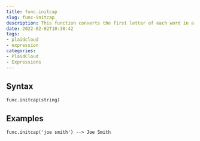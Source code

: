 ```yaml
---
title: func.initcap
slug: func-initcap
description: This function converts the first letter of each word in a string to uppercase; converts any remaining characters in each word to lowercase
date: 2022-02-02T10:30:42
tags:
- plaidcloud
- expression
categories:
- PlaidCloud
- Expressions
---
```



## Syntax



```
func.initcap(string)
```


## Examples



```
func.initcap('joe smith') --> Joe Smith
```
